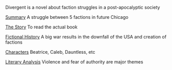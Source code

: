 Divergent is a novel about faction struggles in a post-apocalyptic society

[Summary](divergent-summary) A struggle between 5 factions in future Chicago

[The Story](divergent-story) To read the actual book

[Fictional History](divergent-history) A big war results in the downfall of the USA and creation of factions

[Characters](divergent-characters) Beatrice, Caleb, Dauntless, etc

[Literary Analysis](divergent-analysis) Violence and fear of authority are major themes
